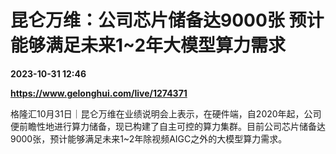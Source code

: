 # 昆仑万维：公司芯片储备达9000张 预计能够满足未来1~2年大模型算力需求

**2023-10-31 12:46**

**https://www.gelonghui.com/live/1274371**

格隆汇10月31日｜昆仑万维在业绩说明会上表示，在硬件端，自2020年起，公司便前瞻性地进行算力储备，现已构建了自主可控的算力集群。目前公司芯片储备达9000张，预计能够满足未来1~2年除视频AIGC之外的大模型算力需求。